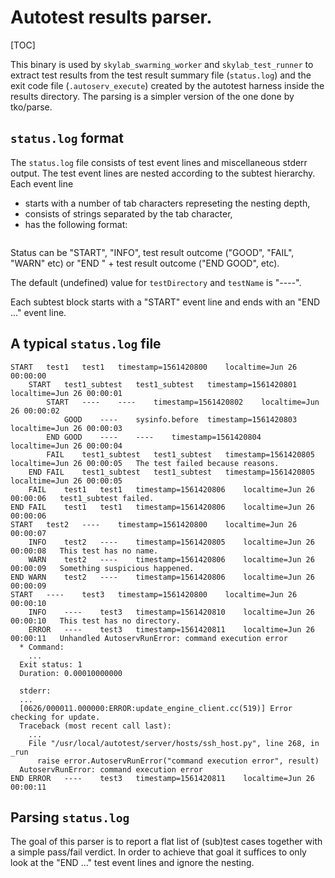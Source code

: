 # Autotest results parser.

[TOC]

This binary is used by `skylab_swarming_worker` and `skylab_test_runner` to
extract test results from the test result summary file (`status.log`) and the
exit code file (`.autoserv_execute`) created by the autotest harness inside the
results directory. The parsing is a simpler version of the one done by
tko/parse.

## `status.log` format
The `status.log` file consists of test event lines and miscellaneous stderr
output. The test event lines are nested according to the subtest hierarchy.
Each event line
* starts with a number of tab characters represeting the nesting depth,
* consists of strings separated by the tab character,
* has the following format:
```status	testDirectory	testName	key1=value1	key2=value2	...	comments and/or failure reason
```
Status can be "START", "INFO", test result outcome ("GOOD", "FAIL", "WARN" etc)
or "END " + test result outcome ("END GOOD", etc).

The default (undefined) value for `testDirectory` and `testName` is "----".

Each subtest block starts with a "START" event line and ends with an "END ..."
event line.

## A typical `status.log` file
```
START	test1	test1	timestamp=1561420800	localtime=Jun 26 00:00:00
	START	test1_subtest	test1_subtest	timestamp=1561420801	localtime=Jun 26 00:00:01
		START	----	----	timestamp=1561420802	localtime=Jun 26 00:00:02
			GOOD	----	sysinfo.before	timestamp=1561420803	localtime=Jun 26 00:00:03
		END GOOD	----	----	timestamp=1561420804	localtime=Jun 26 00:00:04
		FAIL	test1_subtest	test1_subtest	timestamp=1561420805	localtime=Jun 26 00:00:05	The test failed because reasons.
	END FAIL	test1_subtest	test1_subtest	timestamp=1561420805	localtime=Jun 26 00:00:05
	FAIL	test1	test1	timestamp=1561420806	localtime=Jun 26 00:00:06	test1_subtest failed.
END FAIL	test1	test1	timestamp=1561420806	localtime=Jun 26 00:00:06
START	test2	----	timestamp=1561420800	localtime=Jun 26 00:00:07
	INFO	test2	----	timestamp=1561420805	localtime=Jun 26 00:00:08	This test has no name.
	WARN	test2	----	timestamp=1561420806	localtime=Jun 26 00:00:09	Something suspicious happened.
END WARN	test2	----	timestamp=1561420806	localtime=Jun 26 00:00:09
START	----	test3	timestamp=1561420800	localtime=Jun 26 00:00:10
	INFO	----	test3	timestamp=1561420810	localtime=Jun 26 00:00:10	This test has no directory.
	ERROR	----	test3	timestamp=1561420811	localtime=Jun 26 00:00:11	Unhandled AutoservRunError: command execution error
  * Command:
    ...
  Exit status: 1
  Duration: 0.00010000000

  stderr:
  ...
  [0626/000011.000000:ERROR:update_engine_client.cc(519)] Error checking for update.
  Traceback (most recent call last):
    ...
    File "/usr/local/autotest/server/hosts/ssh_host.py", line 268, in _run
      raise error.AutoservRunError("command execution error", result)
  AutoservRunError: command execution error
END ERROR	----	test3	timestamp=1561420811	localtime=Jun 26 00:00:11
```

## Parsing `status.log`

The goal of this parser is to report a flat list of (sub)test cases together
with a simple pass/fail verdict. In order to achieve that goal it suffices to
only look at the "END ..." test event lines and ignore the nesting.
